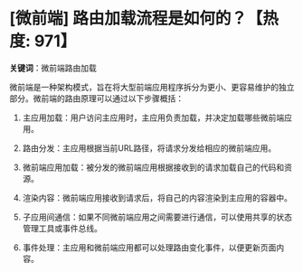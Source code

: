 # [微前端] 路由加载流程是如何的？【热度: 971】

**关键词**：微前端路由加载

微前端是一种架构模式，旨在将大型前端应用程序拆分为更小、更容易维护的独立部分。微前端的路由原理可以通过以下步骤概括：

1. 主应用加载：用户访问主应用时，主应用负责加载，并决定加载哪些微前端应用。

2. 路由分发：主应用根据当前URL路径，将请求分发给相应的微前端应用。

3. 微前端应用加载：被分发的微前端应用根据接收到的请求加载自己的代码和资源。

4. 渲染内容：微前端应用接收到请求后，将自己的内容渲染到主应用的容器中。

5. 子应用间通信：如果不同微前端应用之间需要进行通信，可以使用共享的状态管理工具或事件总线。

6. 事件处理：主应用和微前端应用都可以处理路由变化事件，以便更新页面内容。